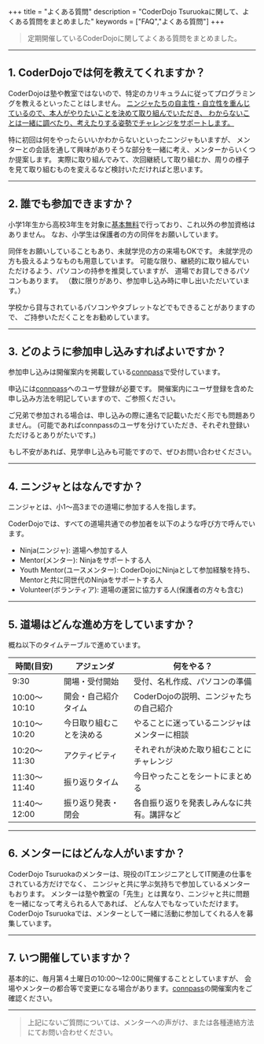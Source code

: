 +++
title = "よくある質問"
description = "CoderDojo Tsuruokaに関して、よくある質問をまとめました"
keywords = ["FAQ","よくある質問"]
+++

> 定期開催しているCoderDojoに関してよくある質問をまとめました。

----

## 1. CoderDojoでは何を教えてくれますか？

CoderDojoは塾や教室ではないので、特定のカリキュラムに従ってプログラミングを教えるといったことはしません。
<u>ニンジャたちの自主性・自立性を重んじているので、本人がやりたいことを決めて取り組んでいただき、
わからないことは一緒に調べたり、考えたりする姿勢でチャレンジをサポートします。</u>

特に初回は何をやったらいいかわからないといったニンジャもいますが、
メンターとの会話を通して興味がありそうな部分を一緒に考え、メンターからいくつか提案します。
実際に取り組んでみて、次回継続して取り組むか、周りの様子を見て取り組むものを変えるなど検討いただければと思います。

----

## 2. 誰でも参加できますか？

小学1年生から高校3年生を対象に<u>基本無料</u>で行っており、これ以外の参加資格はありません。
なお、小学生は保護者の方の同伴をお願いしています。

同伴をお願いしていることもあり、未就学児の方の来場もOKです。
未就学児の方も扱えるようなものも用意しています。
可能な限り、継続的に取り組んでいただけるよう、パソコンの持参を推奨していますが、
道場でお貸しできるパソコンもあります。
（数に限りがあり、参加申し込み時に申し出いただいています。）

学校から貸与されているパソコンやタブレットなどでもできることがありますので、
ご持参いただくことをお勧めしています。

----

## 3. どのように参加申し込みすればよいですか？

参加申し込みは開催案内を掲載している[connpass](https://coderdojo-tsuruoka.connpass.com/)で受付しています。

申込には[connpass](https://coderdojo-tsuruoka.connpass.com/)へのユーザ登録が必要です。
開催案内にユーザ登録を含めた申し込み方法を明記していますので、ご参照ください。

ご兄弟で参加される場合は、申し込みの際に連名で記載いただく形でも問題ありません。
(可能であればconnpassのユーザを分けていただき、それぞれ登録いただけるとありがたいです。)

もし不安があれば、見学申し込みも可能ですので、ぜひお問い合わせください。

----

## 4. ニンジャとはなんですか？

ニンジャとは、小1〜高3までの道場に参加する人を指します。

CoderDojoでは、すべての道場共通での参加者を以下のような呼び方で呼んでいます。

- Ninja(ニンジャ): 道場へ参加する人
- Mentor(メンター): Ninjaをサポートする人
- Youth Mentor(ユースメンター): CoderDojoにNinjaとして参加経験を持ち、Mentorと共に同世代のNinjaをサポートする人
- Volunteer(ボランティア): 道場の運営に協力する人(保護者の方々も含む)

----

## 5. 道場はどんな進め方をしていますか？

概ね以下のタイムテーブルで進めています。

 時間(目安) | アジェンダ | 何をやる？ 
---|---|---
 9:30 | 開場・受付開始 | 受付、名札作成、パソコンの準備
 10:00〜10:10 | 開会・自己紹介タイム | CoderDojoの説明、ニンジャたちの自己紹介 
 10:10〜10:20 | 今日取り組むことを決める | やることに迷っているニンジャはメンターに相談 
 10:20〜11:30 | アクティビティ | それぞれが決めた取り組むことにチャレンジ 
 11:30〜11:40 | 振り返りタイム | 今日やったことをシートにまとめる 
 11:40〜12:00 | 振り返り発表・閉会 | 各自振り返りを発表しみんなに共有。講評など 

----

## 6. メンターにはどんな人がいますか？

CoderDojo Tsuruokaのメンターは、現役のITエンジニアとしてIT関連の仕事をされている方だけでなく、
ニンジャと共に学ぶ気持ちで参加しているメンターもおります。
メンターは塾や教室の「先生」とは異なり、ニンジャと共に問題を一緒になって考えられる人であれば、
どんな人でもなっていただけます。
CoderDojo Tsuruokaでは、メンターとして一緒に活動に参加してくれる人を募集しています。

----

## 7. いつ開催していますか？

基本的に、毎月第４土曜日の10:00〜12:00に開催することとしていますが、
会場やメンターの都合等で変更になる場合があります。[connpass](https://coderdojo-tsuruoka.connpass.com/)の開催案内をご確認ください。


---

> 上記にないご質問については、メンターへの声がけ、または各種連絡方法にてお問い合わせください。
